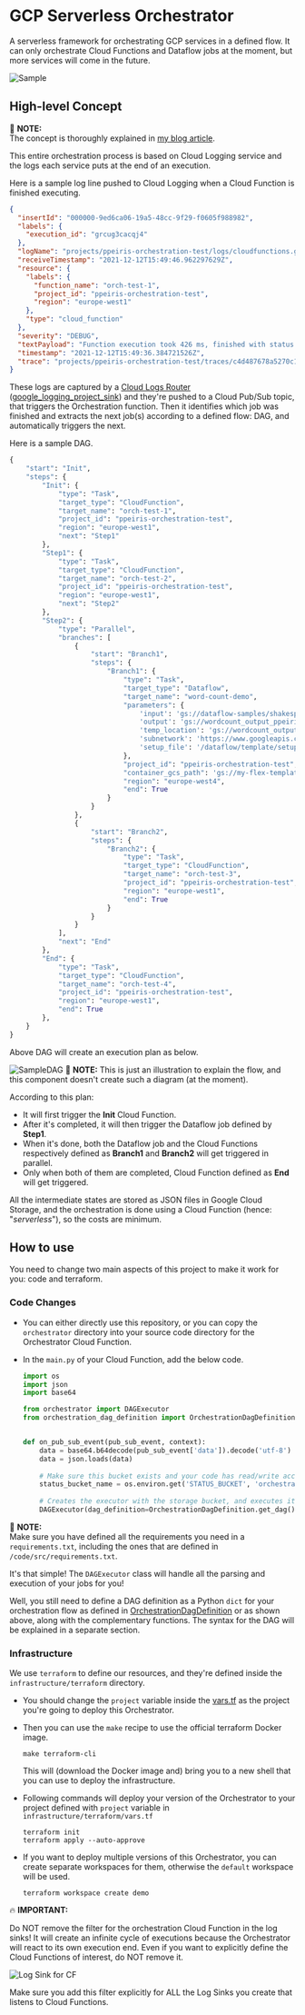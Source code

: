 # GCP Serverless Orchestrator

A serverless framework for orchestrating GCP services in a defined flow. It can only orchestrate Cloud Functions and
Dataflow jobs at the moment, but more services will come in the future.

![Sample](docs/GCP_Orchestrator.png)

## High-level Concept

:pencil: **NOTE:**  
The concept is thoroughly explained in [my blog article](https://gnomezgrave.com/2020/12/04/how-to-orchestrate-dataflow-jobs-with-cloud-functions/).

This entire orchestration process is based on Cloud Logging service and the logs each service puts at the end of an
execution.

Here is a sample log line pushed to Cloud Logging when a Cloud Function is finished executing.

```json
{
  "insertId": "000000-9ed6ca06-19a5-48cc-9f29-f0605f988982",
  "labels": {
    "execution_id": "grcug3cacqj4"
  },
  "logName": "projects/ppeiris-orchestration-test/logs/cloudfunctions.googleapis.com%2Fcloud-functions",
  "receiveTimestamp": "2021-12-12T15:49:46.962297629Z",
  "resource": {
    "labels": {
      "function_name": "orch-test-1",
      "project_id": "ppeiris-orchestration-test",
      "region": "europe-west1"
    },
    "type": "cloud_function"
  },
  "severity": "DEBUG",
  "textPayload": "Function execution took 426 ms, finished with status code: 200",
  "timestamp": "2021-12-12T15:49:36.384721526Z",
  "trace": "projects/ppeiris-orchestration-test/traces/c4d487678a5270c113bbde284fc35bed"
}
```

These logs are captured by a [Cloud Logs Router](https://cloud.google.com/logging/docs/routing/overview) ([google_logging_project_sink](https://registry.terraform.io/providers/hashicorp/google/latest/docs/resources/logging_project_sink)) and they're pushed to a Cloud Pub/Sub topic, that triggers the Orchestration function. Then it identifies which job was finished and extracts the next job(s) according to
a defined flow: DAG, and automatically triggers the next. 

Here is a sample DAG.

```python
{
    "start": "Init",
    "steps": {
        "Init": {
            "type": "Task",
            "target_type": "CloudFunction",
            "target_name": "orch-test-1",
            "project_id": "ppeiris-orchestration-test",
            "region": "europe-west1",
            "next": "Step1"
        },
        "Step1": {
            "type": "Task",
            "target_type": "CloudFunction",
            "target_name": "orch-test-2",
            "project_id": "ppeiris-orchestration-test",
            "region": "europe-west1",
            "next": "Step2"
        },
        "Step2": {
            "type": "Parallel",
            "branches": [
                {
                    "start": "Branch1",
                    "steps": {
                        "Branch1": {
                            "type": "Task",
                            "target_type": "Dataflow",
                            "target_name": "word-count-demo",
                            "parameters": {
                                'input': 'gs://dataflow-samples/shakespeare/kinglear.txt',
                                'output': 'gs://wordcount_output_ppeiris/output/out',
                                'temp_location': 'gs://wordcount_output_ppeiris/temp/output',
                                'subnetwork': 'https://www.googleapis.com/compute/v1/projects/shared-vpc-x/regions/europe-west4/subnetworks/my-sub-network',
                                'setup_file': '/dataflow/template/setup.py'
                            },
                            "project_id": "ppeiris-orchestration-test",
                            "container_gcs_path": 'gs://my-flex-templates/ppeiris/python_command_spec.json',
                            "region": "europe-west4",
                            "end": True
                        }
                    }
                },
                {
                    "start": "Branch2",
                    "steps": {
                        "Branch2": {
                            "type": "Task",
                            "target_type": "CloudFunction",
                            "target_name": "orch-test-3",
                            "project_id": "ppeiris-orchestration-test",
                            "region": "europe-west1",
                            "end": True
                        }
                    }
                }
            ],
            "next": "End"
        },
        "End": {
            "type": "Task",
            "target_type": "CloudFunction",
            "target_name": "orch-test-4",
            "project_id": "ppeiris-orchestration-test",
            "region": "europe-west1",
            "end": True
        },
    }
}
```

Above DAG will create an execution plan as below.

![SampleDAG](docs/Sample_DAG.png)
:pencil: **NOTE:** This is just an illustration to explain the flow, and this component doesn't create such a diagram (at the moment).

According to this plan:

* It will first trigger the **Init** Cloud Function.
* After it's completed, it will then trigger the Dataflow job defined by **Step1**.
* When it's done, both the Dataflow job and the Cloud Functions respectively defined as **Branch1** and **Branch2** will
  get triggered in parallel.
* Only when both of them are completed, Cloud Function defined as **End** will get triggered.

All the intermediate states are stored as JSON files in Google Cloud Storage, and the orchestration is done using a Cloud Function (hence: "_serverless_"), so the costs are minimum.

## How to use

You need to change two main aspects of this project to make it work for you: code and terraform.

### Code Changes

* You can either directly use this repository, or you can copy the `orchestrator` directory into your source code directory for the Orchestrator Cloud Function.
* In the `main.py` of your Cloud Function, add the below code.

  ```python
  import os
  import json
  import base64
  
  from orchestrator import DAGExecutor
  from orchestration_dag_definition import OrchestrationDagDefinition
  
  
  def on_pub_sub_event(pub_sub_event, context):
      data = base64.b64decode(pub_sub_event['data']).decode('utf-8')
      data = json.loads(data)
      
      # Make sure this bucket exists and your code has read/write access.
      status_bucket_name = os.environ.get('STATUS_BUCKET', 'orchestration-status-bucket')
      
      # Creates the executor with the storage bucket, and executes it using the log line it received.
      DAGExecutor(dag_definition=OrchestrationDagDefinition.get_dag(), bucket_name=status_bucket_name).execute(data=data)
  ```
:pencil: **NOTE:**  
Make sure you have defined all the requirements you need in a `requirements.txt`, including the ones that are defined in `/code/src/requirements.txt`.


It's that simple! The `DAGExecutor` class will handle all the parsing and execution of your jobs for you!

Well, you still need to define a DAG definition as a Python `dict` for your orchestration flow as defined in [OrchestrationDagDefinition](code/src/orchestration_dag_definition.py) or as shown above, along with the complementary functions. The syntax for the DAG will be explained in a separate section. 


### Infrastructure

We use `terraform` to define our resources, and they're defined inside the `infrastructure/terraform` directory. 

* You should change the `project` variable inside the [vars.tf](infrastructure/terraform/vars.tf) as the project you're going to deploy this Orchestrator. 

* Then you can use the `make` recipe to use the official terraform Docker image.
  ```shell
  make terraform-cli
  ```

  This will (download the Docker image and) bring you to a new shell that you can use to deploy the infrastructure.

* Following commands will deploy your version of the Orchestrator to your project defined with `project` variable in `infrastructure/terraform/vars.tf`

  ```shell
  terraform init
  terraform apply --auto-approve
  ```

* If you want to deploy multiple versions of this Orchestrator, you can create separate workspaces for them, otherwise the `default` workspace will be used.

  ```shell
  terraform workspace create demo
  ```

:fire: **IMPORTANT:**

Do NOT remove the filter for the orchestration Cloud Function in the log sinks! It will create an infinite cycle of executions because the Orchestrator will react to its own execution end. Even if you want to explicitly define the Cloud Functions of interest, do NOT remove it.

![Log Sink for CF](docs/cf_log_sink.png)

Make sure you add this filter explicitly for ALL the Log Sinks you create that listens to Cloud Functions.


